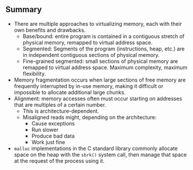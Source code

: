 ## Summary

* There are multiple approaches to virtualizing memory, each with their
  own benefits and drawbacks.
  * Base/bound: entire program is contained in a contiguous stretch of
    physical memory, remapped to virtual address space.
  * Segmented: Segments of the program (instructions, heap, etc.) are
    in independent contiguous sections of physical memory.
  * Fine-grained segmented: small sections of physical memory are
    remapped to virtual address space. Maximum complexity, maximum
    flexibility.
* Memory fragmentation occurs when large sections of free memory are
  frequently interrupted by in-use memory, making it difficult or
  impossible to allocate additional large chunks.
* Alignment: memory accesses often must occur starting on addresses that
  are multiples of a certain number.
  * This is architecture-dependent.
  * Misaligned reads might, depending on the architecture:
    * Cause exceptions
    * Run slower
    * Produce bad data
    * Work just fine
* `malloc` implementations in the C standard library commonly allocate
  space on the heap with the `sbrk()` system call, then manage that
  space at the request of the process using it.